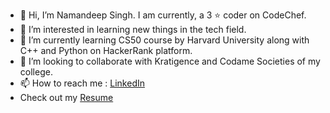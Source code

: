 - 👋 Hi, I’m Namandeep Singh. I am currently, a 3 ⭐ coder on CodeChef.
- 👀 I’m interested in learning new things in the tech field. 
- 🌱 I’m currently learning CS50 course by Harvard University along with C++ and Python on HackerRank platform.
- 💞️ I’m looking to collaborate with Kratigence and Codame Societies of my college.
- 📫 How to reach me : [LinkedIn](https://www.linkedin.com/in/naman991/)
- Check out my [Resume](https://github.com/Naman-codes2001/Naman-codes2001/files/8032208/Resume.pdf)

            

<!---
Naman-codes2001/Naman-codes2001 is a ✨ special ✨ repository because its `README.md` (this file) appears on your GitHub profile.
You can click the Preview link to take a look at your changes.
--->
